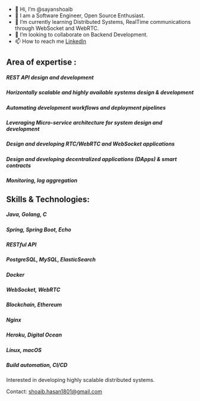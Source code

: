 - 👋 Hi, I’m @sayanshoaib
- 👀 I am a Software Engineer, Open Source Enthusiast.
- 🌱 I’m currently learning Distributed Systems, RealTime communications through WebSocket and WebRTC.
- 💞️ I’m looking to collaborate on Backend Development.
- 📫 How to reach me [Linkedln](https://www.linkedin.com/in/shoaib-hasan-568528210/)

## Area of expertise :

##### REST API design and development
##### Horizontally scalable and highly available systems design & development
##### Automating development workflows and deployment pipelines
##### Leveraging Micro-service architecture for system design and development
##### Design and developing RTC/WebRTC and WebSocket applications
##### Design and developing decentralized applications (DApps) & smart contracts
##### Monitoring, log aggregation

## Skills & Technologies:

##### Java, Golang, C
##### Spring, Spring Boot, Echo
##### RESTful API
##### PostgreSQL, MySQL, ElasticSearch
##### Docker
##### WebSocket, WebRTC
##### Blockchain, Ethereum
##### Nginx
##### Heroku, Digital Ocean
##### Linux, macOS
##### Build automation, CI/CD
Interested in developing highly scalable distributed systems.

Contact: shoaib.hasan1801@gmail.com

<!---
sayanshoaib/sayanshoaib is a ✨ special ✨ repository because its `README.md` (this file) appears on your GitHub profile.
You can click the Preview link to take a look at your changes.
--->
